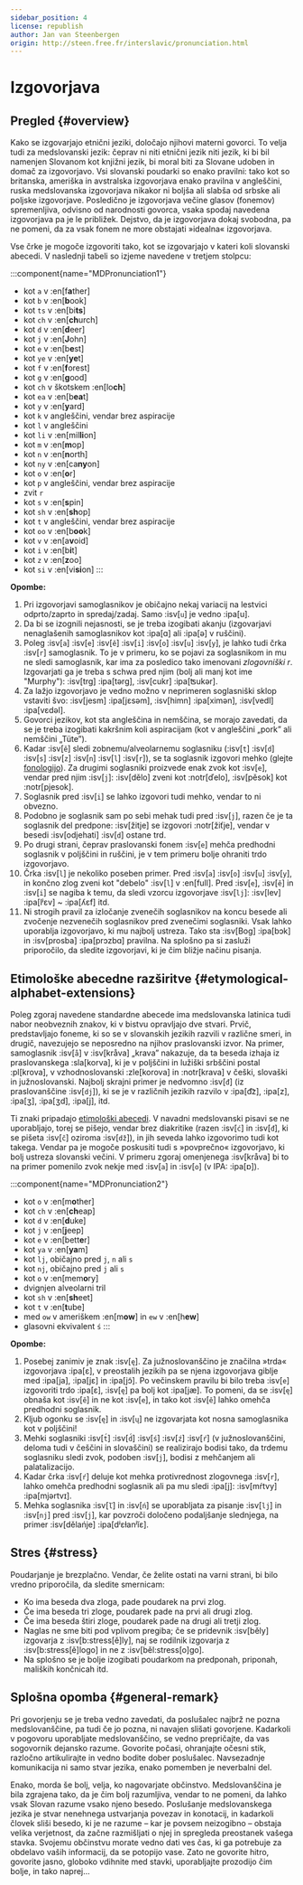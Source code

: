 ```yaml
---
sidebar_position: 4
license: republish
author: Jan van Steenbergen
origin: http://steen.free.fr/interslavic/pronunciation.html
---
```


# Izgovorjava

## Pregled \{#overview}

Kako se izgovarjajo etnični jeziki, določajo njihovi materni govorci. To velja tudi za medslovanski jezik: čeprav ni niti etnični jezik niti jezik, ki bi bil namenjen Slovanom kot knjižni jezik, bi moral biti za Slovane udoben in domač za izgovorjavo. Vsi slovanski poudarki so enako pravilni: tako kot so britanska, ameriška in avstralska izgovorjava enako pravilna v angleščini, ruska medslovanska izgovorjava nikakor ni boljša ali slabša od srbske ali poljske izgovorjave. Posledično je izgovorjava večine glasov (fonemov) spremenljiva, odvisno od narodnosti govorca, vsaka spodaj navedena izgovorjava pa je le približek. Dejstvo, da je izgovorjava dokaj svobodna, pa ne pomeni, da za vsak fonem ne more obstajati »idealna« izgovorjava.

Vse črke je mogoče izgovoriti tako, kot se izgovarjajo v kateri koli slovanski abecedi. V naslednji tabeli so izjeme navedene v tretjem stolpcu:

:::component{name="MDPronunciation1"}
- kot `a` v :en[f**a**ther]
- kot `b` v :en[**b**ook]
- kot `ts` v :en[bi**ts**]
- kot `ch` v :en[**ch**urch]
- kot `d` v :en[**d**eer]
- kot `j` v :en[**J**ohn]
- kot `e` v :en[b**e**st]
- kot `ye` v :en[**ye**t]
- kot `f` v :en[**f**orest]
- kot `g` v :en[**g**ood]
- kot `ch` v škotskem :en[lo**ch**]
- kot `ea` v :en[b**ea**t]
- kot `y` v :en[**y**ard]
- kot `k` v angleščini, vendar brez aspiracije
- kot `l` v angleščini
- kot `li` v :en[mil**li**on]
- kot `m` v :en[**m**op]
- kot `n` v :en[**n**orth]
- kot `ny` v :en[ca**ny**on]
- kot `o` v :en[**o**r]
- kot `p` v angleščini, vendar brez aspiracije
- zvit `r`
- kot `s` v :en[**s**pin]
- kot `sh` v :en[**sh**op]
- kot `t` v angleščini, vendar brez aspiracije
- kot `oo` v :en[b**oo**k]
- kot `v` v :en[a**v**oid]
- kot `i` v :en[b**i**t]
- kot `z` v :en[**z**oo]
- kot `si` v :en[vi**si**on]
:::

**Opombe:**

1. Pri izgovorjavi samoglasnikov je običajno nekaj variacij na lestvici odprto/zaprto in spredaj/zadaj. Samo :isv[`u`] je vedno :ipa[u].
2. Da bi se izognili nejasnosti, se je treba izogibati akanju (izgovarjavi nenaglašenih samoglasnikov kot :ipa[ɑ] ali :ipa[ə] v ruščini).
3. Poleg :isv[`a`] :isv[`e`] :isv[`ě`] :isv[`i`] :isv[`o`] :isv[`u`] :isv[`y`],  je lahko tudi črka :isv[`r`] samoglasnik. To je v primeru, ko se pojavi za soglasnikom in mu ne sledi samoglasnik, kar ima za posledico tako imenovani _zlogovniški r_. Izgovarjati ga je treba s schwa pred njim (bolj ali manj kot ime "Murphy"): :isv[trg] :ipa[tərg], :isv[cukr] :ipa[ʦukər].
4. Za lažjo izgovorjavo je vedno možno v neprimeren soglasniški sklop vstaviti švo: :isv[jesm] :ipa[jɛsǝm], :isv[himn] :ipa[ximǝn], :isv[vedl] :ipa[vɛdǝl].
5. Govorci jezikov, kot sta angleščina in nemščina, se morajo zavedati, da se je treba izogibati kakršnim koli aspiracijam (kot v angleščini „pork” ali nemščini „Tüte”).
6. Kadar :isv[`ě`] sledi zobnemu/alveolarnemu soglasniku (:isv[`t`] :isv[`d`] :isv[`s`] :isv[`z`] :isv[`n`] :isv[`l`] :isv[`r`]), se ta soglasnik izgovori mehko (glejte [fonologijo][1]). Za drugimi soglasniki proizvede enak zvok kot :isv[`e`], vendar pred njim :isv[`j`]: :isv[dělo] zveni kot :notr[ďelo], :isv[pěsok]  kot :notr[pjesok].
7. Soglasnik pred :isv[`i`] se lahko izgovori tudi mehko, vendar to ni obvezno.
8. Podobno je soglasnik sam po sebi mehak tudi pred :isv[`j`], razen če je ta soglasnik del predpone: :isv[žitje] se izgovori :notr[žiťje], vendar v besedi :isv[odjehati] :isv[`d`] ostane trd.
9. Po drugi strani, čeprav praslovanski fonem :isv[`e`] mehča predhodni soglasnik v poljščini in ruščini, je v tem primeru bolje ohraniti trdo izgovorjavo.
10. Črka :isv[`l`] je nekoliko poseben primer. Pred :isv[`a`] :isv[`o`] :isv[`u`] :isv[`y`],  in končno zlog zveni kot "debelo" :isv[`l`] v :en[full]. Pred :isv[`e`], :isv[`ě`]  in :isv[`i`] se nagiba k temu, da sledi vzorcu izgovorjave :isv[`lj`]: :isv[lev] :ipa[lʲɛv]  \~ :ipa[ʎɛf] itd.
11. Ni strogih pravil za izločanje zvenečih soglasnikov na koncu besede ali zvočenje nezvenečih soglasnikov pred zvenečimi soglasniki. Vsak lahko uporablja izgovorjavo, ki mu najbolj ustreza. Tako sta :isv[Bog] :ipa[bɔk]  in :isv[prosba] :ipa[prɔzbɑ]  pravilna. Na splošno pa si zasluži priporočilo, da sledite izgovorjavi, ki je čim bližje načinu pisanja.

## Etimološke abecedne razširitve \{#etymological-alphabet-extensions}

Poleg zgoraj navedene standardne abecede ima medslovanska latinica tudi nabor neobveznih znakov, ki v bistvu opravljajo dve stvari. Prvič, predstavljajo foneme, ki so se v slovanskih jezikih razvili v različne smeri, in drugič, navezujejo se neposredno na njihov praslovanski izvor. Na primer, samoglasnik :isv[`å`] v :isv[kråva] „krava” nakazuje, da ta beseda izhaja iz praslovanskega :sla[korva], ki je v poljščini in lužiški srbščini postal :pl[krova], v vzhodnoslovanski :zle[korova] in :notr[krava] v češki, slovaški in južnoslovanski. Najbolj skrajni primer je nedvomno :isv[`đ`] (iz praslovanščine :isv[`dj`]), ki se je v različnih jezikih razvilo v :ipa[d͡z], :ipa[z], :ipa[ʒ], :ipa[ʒd], :ipa[j],  itd.

Ti znaki pripadajo [etimološki abecedi][2]. V navadni medslovanski pisavi se ne uporabljajo, torej se pišejo, vendar brez diakritike (razen :isv[`ć`] in :isv[`đ`], ki se pišeta :isv[`č`] oziroma :isv[`dž`]), in jih seveda lahko izgovorimo tudi kot takega. Vendar pa je mogoče poskusiti tudi s »povprečno« izgovorjavo, ki bolj ustreza slovanski večini. V primeru zgoraj omenjenega :isv[kråva] bi to na primer pomenilo zvok nekje med :isv[`a`] in :isv[`o`] (v IPA: :ipa[ɒ]).

:::component{name="MDPronunciation2"}
- kot `o` v :en[m**o**ther]
- kot `ch` v :en[**ch**eap]
- kot `d` v :en[**d**uke]
- kot `j` v :en[**j**eep]
- kot `e` v :en[bett**e**r]
- kot `ya` v :en[**ya**m]
- kot `lj`, običajno pred `j`, `n`  ali `s`
- kot `nj`, običajno pred `j` ali `s`
- kot `o` v :en[mem**o**ry]
- dvignjen alveolarni tril
- kot `sh` v :en[**sh**eet]
- kot `t` v :en[**t**ube]
- med `ow` v ameriškem :en[m**ow**] in `ew` v :en[h**ew**]
- glasovni ekvivalent `ś`
:::

**Opombe:**

1. Posebej zanimiv je znak :isv[`ę`]. Za južnoslovanščino je značilna »trda« izgovorjava :ipa[ɛ], v preostalih jezikih pa se njena izgovorjava giblje med :ipa[ja], :ipa[jɛ]  in :ipa[jɔ̃]. Po večinskem pravilu bi bilo treba :isv[`e`] izgovoriti trdo :ipa[ɛ], :isv[`ę`] pa bolj kot :ipa[jæ]. To pomeni, da se :isv[`ę`] obnaša kot :isv[`ě`] in ne kot :isv[`e`], in tako kot :isv[`ě`] lahko omehča predhodni soglasnik.
2. Kljub ogonku se :isv[`ę`] in :isv[`ų`] ne izgovarjata kot nosna samoglasnika kot v poljščini!
3. Mehki soglasniki :isv[`t́`] :isv[`d́`] :isv[`ś`] :isv[`ź`] :isv[`ŕ`]  (v južnoslovanščini, deloma tudi v češčini in slovaščini) se realizirajo bodisi tako, da trdemu soglasniku sledi zvok, podoben :isv[`j`], bodisi z mehčanjem ali palatalizacijo.
4. Kadar črka :isv[`ŕ`] deluje kot mehka protivrednost zlogovnega :isv[`r`], lahko omehča predhodni soglasnik ali pa mu sledi :ipa[j]: :isv[mŕtvy] :ipa[mjǝrtvɪ].
5. Mehka soglasnika :isv[`ľ`] in :isv[`ń`] se uporabljata za pisanje :isv[`lj`] in :isv[`nj`] pred :isv[`j`], kar povzroči določeno podaljšanje slednjega, na primer :isv[dělańje] :ipa[dʲɛɫanʲĭɛ].

## Stres \{#stress}

Poudarjanje je brezplačno. Vendar, če želite ostati na varni strani, bi bilo vredno priporočila, da sledite smernicam:

- Ko ima beseda dva zloga, pade poudarek na prvi zlog.
- Če ima beseda tri zloge, poudarek pade na prvi ali drugi zlog.
- Če ima beseda štiri zloge, poudarek pade na drugi ali tretji zlog.
- Naglas ne sme biti pod vplivom pregiba; če se pridevnik :isv[běly] izgovarja z :isv[b:stress[ě]ly], naj se rodilnik izgovarja z :isv[b:stress[ě]logo] in ne z :isv[běl:stress[o]go].
- Na splošno se je bolje izogibati poudarkom na predponah, priponah, maliških končnicah itd.

## Splošna opomba \{#general-remark}

Pri govorjenju se je treba vedno zavedati, da poslušalec najbrž ne pozna medslovanščine, pa tudi če jo pozna, ni navajen slišati govorjene. Kadarkoli v pogovoru uporabljate medslovanščino, se vedno prepričajte, da vas sogovornik dejansko razume. Govorite počasi, ohranjajte očesni stik, razločno artikulirajte in vedno bodite dober poslušalec. Navsezadnje komunikacija ni samo stvar jezika, enako pomemben je neverbalni del.

Enako, morda še bolj, velja, ko nagovarjate občinstvo. Medslovanščina je bila zgrajena tako, da je čim bolj razumljiva, vendar to ne pomeni, da lahko vsak Slovan razume vsako njeno besedo. Poslušanje medslovanskega jezika je stvar nenehnega ustvarjanja povezav in konotacij, in kadarkoli človek sliši besedo, ki je ne razume – kar je povsem neizogibno – obstaja velika verjetnost, da začne razmišljati o njej in spregleda preostanek vašega stavka. Svojemu občinstvu morate vedno dati ves čas, ki ga potrebuje za obdelavo vaših informacij, da se potopijo vase. Zato ne govorite hitro, govorite jasno, globoko vdihnite med stavki, uporabljajte prozodijo čim bolje, in tako naprej...

[1]: ./phonology.md#hard_and_soft

[2]: orthography.md#etymological_alphabet
